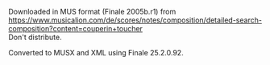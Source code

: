 Downloaded in MUS format (Finale 2005b.r1) from https://www.musicalion.com/de/scores/notes/composition/detailed-search-composition?content=couperin+toucher \
Don't distribute.

Converted to MUSX and XML using Finale 25.2.0.92.